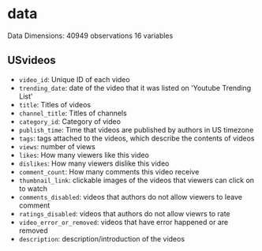 # data

Data Dimensions:
40949 observations
16 variables

## USvideos

- `video_id`: Unique ID of each video
- `trending_date`: date of the video that it was listed on 'Youtube Trending List'
- `title`: Titles of videos
- `channel_title`: Titles of channels
- `category_id`: Category of video
- `publish_time`: Time that videos are published by authors in US timezone
- `tags`: tags attached to the videos, which describe the contents of videos
- `views`: number of views 
- `likes`: How many viewers like this video
- `dislikes`: How many viewers dislike this video
- `comment_count`: How many comments this video receive
- `thumbnail_link`: clickable images of the videos that viewers can click on to watch
- `comments_disabled`: videos that authors do not allow viewers to leave comment
- `ratings_disabled`: videos that authors do not allow viewrs to rate
- `video_error_or_removed`: videos that have error happened or are removed
- `description`: description/introduction of the videos

